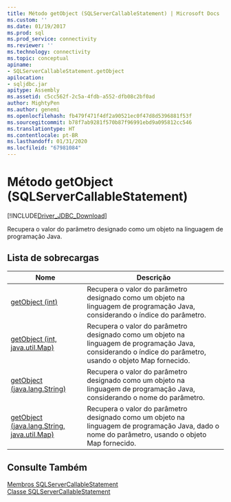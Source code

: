 ```yaml
---
title: Método getObject (SQLServerCallableStatement) | Microsoft Docs
ms.custom: ''
ms.date: 01/19/2017
ms.prod: sql
ms.prod_service: connectivity
ms.reviewer: ''
ms.technology: connectivity
ms.topic: conceptual
apiname:
- SQLServerCallableStatement.getObject
apilocation:
- sqljdbc.jar
apitype: Assembly
ms.assetid: c5cc562f-2c5a-4fdb-a552-dfb08c2bf0ad
author: MightyPen
ms.author: genemi
ms.openlocfilehash: fb479f471f4df2a90521ec0f47d8d5396881f53f
ms.sourcegitcommit: b78f7ab9281f570b87f96991ebd9a095812cc546
ms.translationtype: HT
ms.contentlocale: pt-BR
ms.lasthandoff: 01/31/2020
ms.locfileid: "67981084"
---
```

# <a name="getobject-method-sqlservercallablestatement"></a>Método getObject (SQLServerCallableStatement)
[!INCLUDE[Driver_JDBC_Download](../../../includes/driver_jdbc_download.md)]

  Recupera o valor do parâmetro designado como um objeto na linguagem de programação Java.  
  
## <a name="overload-list"></a>Lista de sobrecargas  
  
|Nome|Descrição|  
|----------|-----------------|  
|[getObject (int)](../../../connect/jdbc/reference/getobject-method-int.md)|Recupera o valor do parâmetro designado como um objeto na linguagem de programação Java, considerando o índice do parâmetro.|  
|[getObject (int, java.util.Map)](../../../connect/jdbc/reference/getobject-method-int-java-util-map.md)|Recupera o valor do parâmetro designado como um objeto na linguagem de programação Java, considerando o índice do parâmetro, usando o objeto Map fornecido.|  
|[getObject (java.lang.String)](../../../connect/jdbc/reference/getobject-method-java-lang-string.md)|Recupera o valor do parâmetro designado como um objeto na linguagem de programação Java, considerando o nome do parâmetro.|  
|[getObject (java.lang.String, java.util.Map)](../../../connect/jdbc/reference/getobject-method-java-lang-string-java-util-map.md)|Recupera o valor do parâmetro designado como um objeto na linguagem de programação Java, dado o nome do parâmetro, usando o objeto Map fornecido.|  
  
## <a name="see-also"></a>Consulte Também  
 [Membros SQLServerCallableStatement](../../../connect/jdbc/reference/sqlservercallablestatement-members.md)   
 [Classe SQLServerCallableStatement](../../../connect/jdbc/reference/sqlservercallablestatement-class.md)  
  
  
